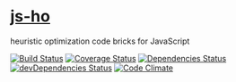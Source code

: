 [js-ho](http://aureooms.github.io/js-ho)
====

heuristic optimization code bricks for JavaScript

[![Build Status](https://travis-ci.org/aureooms/js-ho.svg)](https://travis-ci.org/aureooms/js-ho)
[![Coverage Status](https://coveralls.io/repos/aureooms/js-ho/badge.png)](https://coveralls.io/r/aureooms/js-ho)
[![Dependencies Status](https://david-dm.org/aureooms/js-ho.png)](https://david-dm.org/aureooms/js-ho#info=dependencies)
[![devDependencies Status](https://david-dm.org/aureooms/js-ho/dev-status.png)](https://david-dm.org/aureooms/js-ho#info=devDependencies)
[![Code Climate](https://codeclimate.com/github/aureooms/js-ho.png)](https://codeclimate.com/github/aureooms/js-ho)
